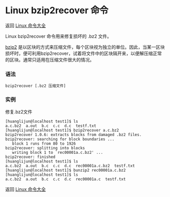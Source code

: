 # Linux bzip2recover 命令

返回 [Linux 命令大全](https://ahuang007.github.com/Linux-Command)

Linux bzip2recover 命令用来修复损坏的 .bz2 文件。

[bzip2](https://github.com/ahuang007/Linux-Command/blob/master/bzip2.md) 是以区块的方式来压缩文件，每个区块视为独立的单位。因此，当某一区块损坏时，便可利用bzip2recover，试着将文件中的区块隔开来，以便解压缩正常的区块。通常只适用在压缩文件很大的情况。

### 语法

```
bzip2recover [.bz2 压缩文件]
```

### 实例

修复.bz2文件

```
[huanglijun@localhost test1]$ ls
a.c.bz2  a.out  b.c  c.c  d.c  testf.txt
[huanglijun@localhost test1]$ bzip2recover a.c.bz2 
bzip2recover 1.0.6: extracts blocks from damaged .bz2 files.
bzip2recover: searching for block boundaries ...
   block 1 runs from 80 to 1926
bzip2recover: splitting into blocks
   writing block 1 to `rec00001a.c.bz2' ...
bzip2recover: finished
[huanglijun@localhost test1]$ ls
a.c.bz2  a.out  b.c  c.c  d.c  rec00001a.c.bz2  testf.txt
[huanglijun@localhost test1]$ bunzip2 rec00001a.c.bz2 
[huanglijun@localhost test1]$ ls
a.c.bz2  a.out  b.c  c.c  d.c  rec00001a.c  testf.txt

```

返回 [Linux 命令大全](https://ahuang007.github.com/Linux-Command)
